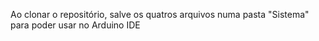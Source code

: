 Ao clonar o repositório, salve os quatros arquivos numa pasta "Sistema" para poder usar no Arduino IDE

